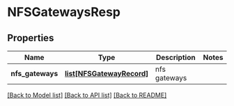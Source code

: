 # NFSGatewaysResp

## Properties
Name | Type | Description | Notes
------------ | ------------- | ------------- | -------------
**nfs_gateways** | [**list[NFSGatewayRecord]**](NFSGatewayRecord.md) | nfs gateways | 

[[Back to Model list]](../README.md#documentation-for-models) [[Back to API list]](../README.md#documentation-for-api-endpoints) [[Back to README]](../README.md)


